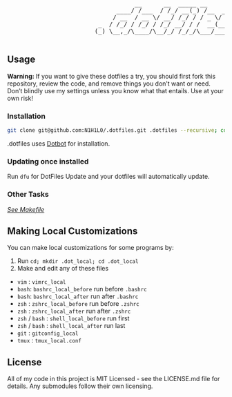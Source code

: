 <pre>
                                   __      __  _____ __
                              ____/ /___  / /_/ __(_) /__  _____
                             / __  / __ \/ __/ /_/ / / _ \/ ___/
                         _  / /_/ / /_/ / /_/ __/ / /  __(__  )
                        (_) \__,_/\____/\__/_/ /_/_/\___/____/

</pre>

## Usage
**Warning:** If you want to give these dotfiles a try, you should first fork this repository, review the code, and remove things you don’t want or need. Don’t blindly use my settings unless you know what that entails. Use at your own risk!

### Installation

```sh
git clone git@github.com:N1H1L0/.dotfiles.git .dotfiles --recursive; cd .dotfiles; make install
```
.dotfiles uses [Dotbot][dotbot] for installation.

### Updating once installed

Run `dfu` for DotFiles Update and your dotfiles will automatically update.

### Other Tasks

*[See Makefile](./Makefile)*

## Making Local Customizations

You can make local customizations for some programs by:

1. Run `cd; mkdir .dot_local; cd .dot_local`
2. Make and edit any of these files 
  * `vim` : `vimrc_local`
  * `bash`: `bashrc_local_before` run before `.bashrc`
  * `bash`: `bashrc_local_after` run after `.bashrc`
  * `zsh` : `zshrc_local_before` run before `.zshrc`
  * `zsh` : `zshrc_local_after` run after `.zshrc`
  * `zsh` / `bash` : `shell_local_before` run first
  * `zsh` / `bash` : `shell_local_after` run last
  * `git` : `gitconfig_local`
  * `tmux` : `tmux_local.conf`

## License

All of my code in this project is MIT Licensed - see the LICENSE.md file for details. Any submodules follow their own licensing.

[dotbot]: https://github.com/anishathalye/dotbot
